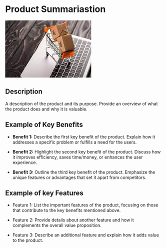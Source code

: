 # Product Summariastion 

![Example Image](image.jfif)

## Description

A description of the product and its purpose. Provide an overview of what the product does and why it is valuable.

## Example of Key Benefits

- **Benefit 1:** Describe the first key benefit of the product. Explain how it addresses a specific problem or fulfills a need for the users.

- **Benefit 2:** Highlight the second key benefit of the product. Discuss how it improves efficiency, saves time/money, or enhances the user experience.

- **Benefit 3:** Outline the third key benefit of the product. Emphasize the unique features or advantages that set it apart from competitors.

## Example of key Features

- Feature 1: List the important features of the product, focusing on those that contribute to the key benefits mentioned above.

- Feature 2: Provide details about another feature and how it complements the overall value proposition.

- Feature 3: Describe an additional feature and explain how it adds value to the product.

